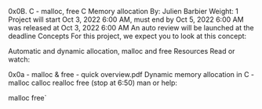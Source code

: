 0x0B. C - malloc, free
C
Memory allocation
 By: Julien Barbier
 Weight: 1
 Project will start Oct 3, 2022 6:00 AM, must end by Oct 5, 2022 6:00 AM
 was released at Oct 3, 2022 6:00 AM
 An auto review will be launched at the deadline
Concepts
For this project, we expect you to look at this concept:

Automatic and dynamic allocation, malloc and free
Resources
Read or watch:

0x0a - malloc & free - quick overview.pdf
Dynamic memory allocation in C - malloc calloc realloc free (stop at 6:50)
man or help:

malloc
free`

